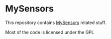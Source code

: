 # MySensors

This repository contains [MySensors](https://mysensors.org) related stuff.

Most of the code is licensed under the GPL
